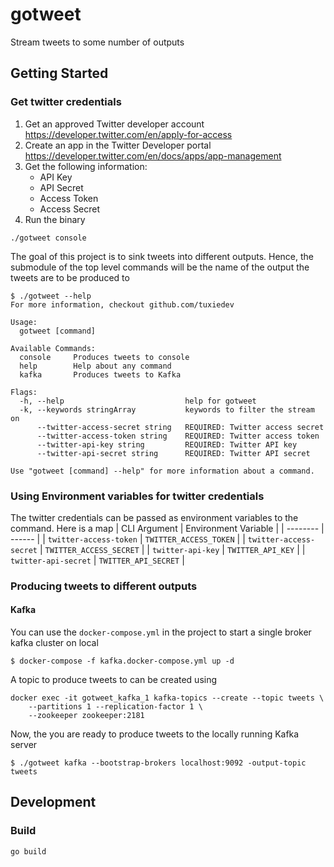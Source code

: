 # gotweet

Stream tweets to some number of outputs


## Getting Started

### Get twitter credentials

1. Get an approved Twitter developer account https://developer.twitter.com/en/apply-for-access
2. Create an app in the Twitter Developer portal https://developer.twitter.com/en/docs/apps/app-management
3. Get the following information:
    * API Key
    * API Secret
    * Access Token
    * Access Secret
4. Run the binary
```
./gotweet console
```

The goal of this project is to sink tweets into different outputs. Hence, the submodule of the top level commands will be the name of the output the tweets are to be produced to

```
$ ./gotweet --help
For more information, checkout github.com/tuxiedev

Usage:
  gotweet [command]

Available Commands:
  console     Produces tweets to console
  help        Help about any command
  kafka       Produces tweets to Kafka

Flags:
  -h, --help                           help for gotweet
  -k, --keywords stringArray           keywords to filter the stream on
      --twitter-access-secret string   REQUIRED: Twitter access secret
      --twitter-access-token string    REQUIRED: Twitter access token
      --twitter-api-key string         REQUIRED: Twitter API key
      --twitter-api-secret string      REQUIRED: Twitter API secret

Use "gotweet [command] --help" for more information about a command.
```

### Using Environment variables for twitter credentials
The twitter credentials can be passed as environment variables to the command. Here is a map
| CLI Argument | Environment Variable |
| -------- | ------ |
| `twitter-access-token` | `TWITTER_ACCESS_TOKEN` | 
| `twitter-access-secret` | `TWITTER_ACCESS_SECRET` | 
| `twitter-api-key` | `TWITTER_API_KEY` | 
| `twitter-api-secret` | `TWITTER_API_SECRET` |  

### Producing tweets to different outputs

#### Kafka
You can use the `docker-compose.yml` in the project to start a single broker kafka cluster on local
```
$ docker-compose -f kafka.docker-compose.yml up -d 
```
A topic to produce tweets to can be created using 
```
docker exec -it gotweet_kafka_1 kafka-topics --create --topic tweets \
    --partitions 1 --replication-factor 1 \
    --zookeeper zookeeper:2181
```
Now, the you are ready to produce tweets to the locally running Kafka server
```
$ ./gotweet kafka --bootstrap-brokers localhost:9092 -output-topic tweets
```

## Development
### Build
```
go build
```

